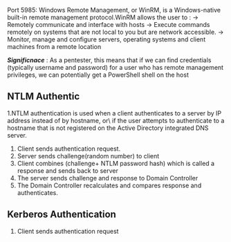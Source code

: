 Port 5985: Windows Remote Management, or WinRM, is a Windows-native built-in remote management protocol.WinRM allows the user to :
→ Remotely communicate and interface with hosts
→ Execute commands remotely on systems that are not local to you but are network accessible.
→ Monitor, manage and configure servers, operating systems and client machines from a remote location

***Significnace*** : As a pentester, this means that if we can find credentials (typically username and password) for a user who
has remote management privileges, we can potentially get a PowerShell shell on the host

## NTLM Authentic
1.NTLM authentication is used when a client authenticates to a server by IP address instead of by hostname, or\ 
if the user attempts to authenticate to a hostname that is not registered on the Active Directory integrated DNS server.
1. Client sends authentication request.
2. Server sends challenge(random number) to client
3. Client combines (challenge+ NTLM password hash) which is called a response and sends back to server
4. The server sends challenge and response to Domain Controller
5. The Domain Controller recalculates and compares response and authenticates.

## Kerberos Authentication
1. Client sends authentication request

